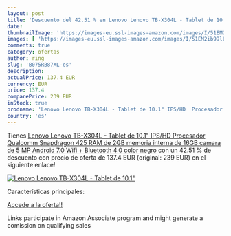 ```yaml
---
layout: post
title: 'Descuento del 42.51 % en Lenovo Lenovo TB-X304L - Tablet de 10.1"'
date: 
thumbnailImage: 'https://images-eu.ssl-images-amazon.com/images/I/51EM2ib99lL._SL200_.jpg'
images: [ 'https://images-eu.ssl-images-amazon.com/images/I/51EM2ib99lL._SL200_.jpg' ]
comments: true
category: ofertas
author: ring
slug: 'B075RB87XL-es'
description:
actualPrice: 137.4 EUR
currency: EUR
price: 137.4
comparePrice: 239 EUR
inStock: true
prodname: 'Lenovo Lenovo TB-X304L - Tablet de 10.1" IPS/HD  Procesador Qualcomm Snapdragon 425  RAM de 2GB  memoria interna de 16GB  camara de 5 MP  Android 7.0  Wifi + Bluetooth 4.0  color negro'
country: 'es'
---
```


Tienes [Lenovo Lenovo TB-X304L - Tablet de 10.1" IPS/HD  Procesador Qualcomm Snapdragon 425  RAM de 2GB  memoria interna de 16GB  camara de 5 MP  Android 7.0  Wifi + Bluetooth 4.0  color negro](https://www.amazon.es/dp/B075RB87XL/?tag=tolees-21) con un 42.51 % de descuento con precio de oferta de 137.4 EUR (original: 239 EUR) en el siguiente enlace!

[![Lenovo Lenovo TB-X304L - Tablet de 10.1"](https://images-eu.ssl-images-amazon.com/images/I/51EM2ib99lL._SL200_.jpg)](https://www.amazon.es/dp/B075RB87XL/?tag=tolees-21)

Características principales:


[Accede a la oferta!!](https://www.amazon.es/dp/B075RB87XL/?tag=tolees-21)

Links participate in Amazon Associate program and might generate a comission on qualifying sales


